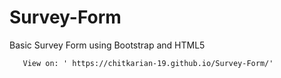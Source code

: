# Survey-Form
Basic Survey Form using Bootstrap and HTML5 

       View on: ' https://chitkarian-19.github.io/Survey-Form/'
